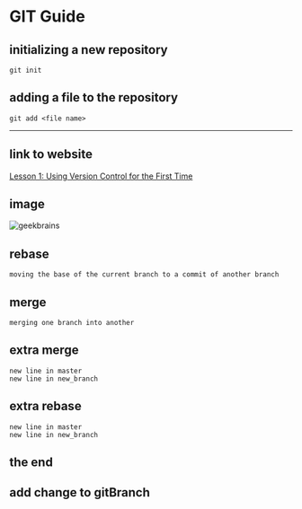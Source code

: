 # GIT Guide

## initializing a new repository

```
git init
```

## adding a file to the repository

```
git add <file name>
```
---
## link to website
[Lesson 1: Using Version Control for the First Time](https://gbcdn.mrgcdn.ru/uploads/record/200805/attachment/e77de445be0303148fd4d66c5a7466b8.mp4)

## image
![geekbrains](geekbrains.jpg)

## rebase
```
moving the base of the current branch to a commit of another branch
```

## merge 
```
merging one branch into another
```

## extra merge 
```
new line in master
new line in new_branch
```

## extra rebase
```
new line in master
new line in new_branch
```

## the end

## add change to gitBranch
